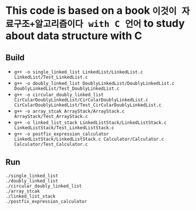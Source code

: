 # This code is based on a book `이것이 자료구조+알고리즘이다 with C 언어` to study about data structure with C

## Build
- `g++ -o single_linked_list LinkedList/LinkedList.c LinkedList/Test_LinkedList.c`  
- `g++ -o doubly_linked_list DoublyLinkedList/DoublyLinkedList.c DoublyLinkedList/Test_DoublyLinkedList.c`  
- `g++ -o circular_doubly_linked_list CirCularDoublyLinkedList/CirCularDoublyLinkedList.c CirCularDoublyLinkedList/Test_CirCularDoublyLinkedList.c`  
- `g++ -o array_stcak ArrayStack/ArrayStack.c ArrayStack/Test_ArrayStack.c`  
- `g++ -o linked_list_stack LinkedListStack/LinkedListStack.c LinkedListStack/Test_LinkedListStack.c`
- `g++ -o postfix_expression_calculator LinkedListStack/LinkedListStack.c Calculator/Calculator.c Calculator/Test_Calculator.c`  

## Run
`./single_linked_list`  
`./doubly_linked_list`  
`./circular_doubly_linked_list`  
`./array_stcak`  
`./linked_list_stack`  
`./postfix_expression_calculator`  